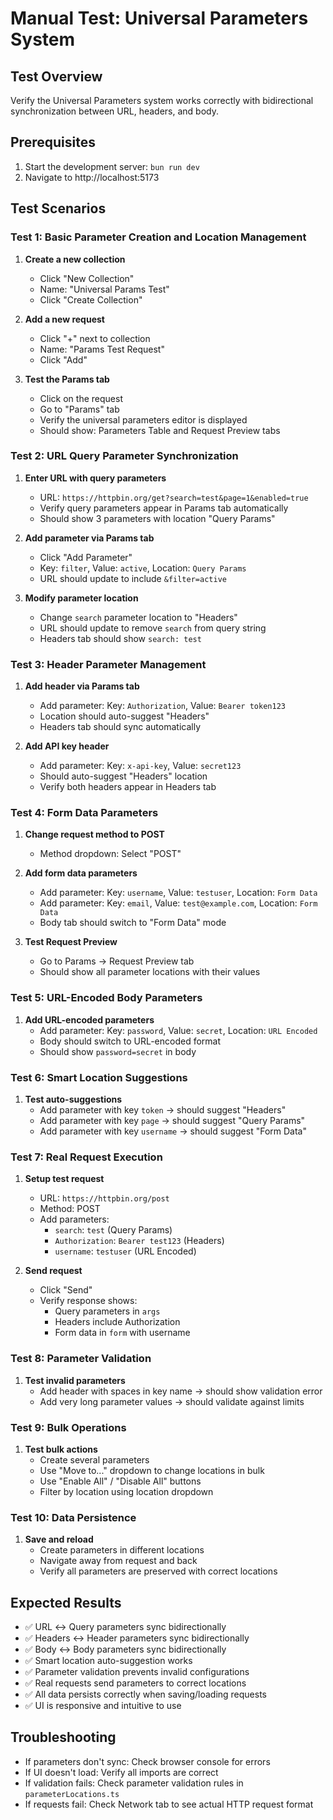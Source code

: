 # Manual Test: Universal Parameters System

## Test Overview
Verify the Universal Parameters system works correctly with bidirectional synchronization between URL, headers, and body.

## Prerequisites
1. Start the development server: `bun run dev`
2. Navigate to http://localhost:5173

## Test Scenarios

### Test 1: Basic Parameter Creation and Location Management
1. **Create a new collection**
   - Click "New Collection"
   - Name: "Universal Params Test"
   - Click "Create Collection"

2. **Add a new request**
   - Click "+" next to collection
   - Name: "Params Test Request"
   - Click "Add"

3. **Test the Params tab**
   - Click on the request
   - Go to "Params" tab
   - Verify the universal parameters editor is displayed
   - Should show: Parameters Table and Request Preview tabs

### Test 2: URL Query Parameter Synchronization
1. **Enter URL with query parameters**
   - URL: `https://httpbin.org/get?search=test&page=1&enabled=true`
   - Verify query parameters appear in Params tab automatically
   - Should show 3 parameters with location "Query Params"

2. **Add parameter via Params tab**
   - Click "Add Parameter"
   - Key: `filter`, Value: `active`, Location: `Query Params`
   - URL should update to include `&filter=active`

3. **Modify parameter location**
   - Change `search` parameter location to "Headers"
   - URL should update to remove `search` from query string
   - Headers tab should show `search: test`

### Test 3: Header Parameter Management
1. **Add header via Params tab**
   - Add parameter: Key: `Authorization`, Value: `Bearer token123`
   - Location should auto-suggest "Headers"
   - Headers tab should sync automatically

2. **Add API key header**
   - Add parameter: Key: `x-api-key`, Value: `secret123`
   - Should auto-suggest "Headers" location
   - Verify both headers appear in Headers tab

### Test 4: Form Data Parameters
1. **Change request method to POST**
   - Method dropdown: Select "POST"

2. **Add form data parameters**
   - Add parameter: Key: `username`, Value: `testuser`, Location: `Form Data`
   - Add parameter: Key: `email`, Value: `test@example.com`, Location: `Form Data`
   - Body tab should switch to "Form Data" mode

3. **Test Request Preview**
   - Go to Params → Request Preview tab
   - Should show all parameter locations with their values

### Test 5: URL-Encoded Body Parameters
1. **Add URL-encoded parameters**
   - Add parameter: Key: `password`, Value: `secret`, Location: `URL Encoded`
   - Body should switch to URL-encoded format
   - Should show `password=secret` in body

### Test 6: Smart Location Suggestions
1. **Test auto-suggestions**
   - Add parameter with key `token` → should suggest "Headers"
   - Add parameter with key `page` → should suggest "Query Params"
   - Add parameter with key `username` → should suggest "Form Data"

### Test 7: Real Request Execution
1. **Setup test request**
   - URL: `https://httpbin.org/post`
   - Method: POST
   - Add parameters:
     - `search`: `test` (Query Params)
     - `Authorization`: `Bearer test123` (Headers)
     - `username`: `testuser` (URL Encoded)

2. **Send request**
   - Click "Send"
   - Verify response shows:
     - Query parameters in `args`
     - Headers include Authorization
     - Form data in `form` with username

### Test 8: Parameter Validation
1. **Test invalid parameters**
   - Add header with spaces in key name → should show validation error
   - Add very long parameter values → should validate against limits

### Test 9: Bulk Operations
1. **Test bulk actions**
   - Create several parameters
   - Use "Move to..." dropdown to change locations in bulk
   - Use "Enable All" / "Disable All" buttons
   - Filter by location using location dropdown

### Test 10: Data Persistence
1. **Save and reload**
   - Create parameters in different locations
   - Navigate away from request and back
   - Verify all parameters are preserved with correct locations

## Expected Results
- ✅ URL ↔ Query parameters sync bidirectionally
- ✅ Headers ↔ Header parameters sync bidirectionally  
- ✅ Body ↔ Body parameters sync bidirectionally
- ✅ Smart location auto-suggestion works
- ✅ Parameter validation prevents invalid configurations
- ✅ Real requests send parameters to correct locations
- ✅ All data persists correctly when saving/loading requests
- ✅ UI is responsive and intuitive to use

## Troubleshooting
- If parameters don't sync: Check browser console for errors
- If UI doesn't load: Verify all imports are correct
- If validation fails: Check parameter validation rules in `parameterLocations.ts`
- If requests fail: Check Network tab to see actual HTTP request format